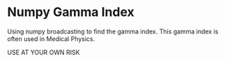 # Numpy Gamma Index
Using numpy broadcasting to find the gamma index. This gamma index is often used in Medical Physics.

USE AT YOUR OWN RISK

